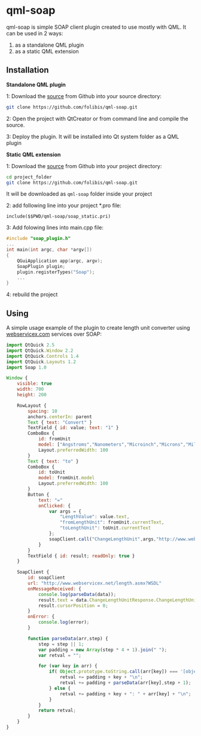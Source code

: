 # qml-soap

qml-soap is simple SOAP client plugin created to use mostly with QML.
It can be used in 2 ways:

1. as a standalone QML plugin
2. as a static QML extension

## Installation
**Standalone QML plugin**

1: Download the [source](https://github.com/folibis/qml-soap.git) from Github into your source directory:
 
```sh
git clone https://github.com/folibis/qml-soap.git
```

2: Open the project with QtCreator or from command line and compile the source.

3: Deploy the plugin. It will be installed into Qt system folder as a QML plugin

**Static QML extension**

1: Download the [source](https://github.com/folibis/qml-soap.git) from Github into your project directory:

```sh
cd project_folder
git clone https://github.com/folibis/qml-soap.git
```
It will be downloaded as `qml-soap` folder inside your project

2: add following line into your project *.pro file:
 
```text
include($$PWD/qml-soap/soap_static.pri)
```

3: Add folowing lines into main.cpp file:

```cpp
#include "soap_plugin.h"
...
int main(int argc, char *argv[])
{
    QGuiApplication app(argc, argv);
    SoapPlugin plugin;
    plugin.registerTypes("Soap");
    ...
}
```
4: rebuild the project

## Using

A simple usage example of the plugin to create length unit converter using [webservicex.com](http://www.webservicex.com/New/Home/ServiceDetail/21) services over SOAP:

```javascript
import QtQuick 2.5
import QtQuick.Window 2.2
import QtQuick.Controls 1.4
import QtQuick.Layouts 1.2
import Soap 1.0

Window {
    visible: true
    width: 700
    height: 200

    RowLayout {
        spacing: 10
        anchors.centerIn: parent
        Text { text: "Convert" }
        TextField { id: value; text: "1" }
        ComboBox {
            id: fromUnit
            model: ["Angstroms","Nanometers","Microinch","Microns","Mils","Millimeters","Centimeters","Inches","Links","Spans","Feet","Cubits","Varas","Yards","Meters","Fathoms","Rods","Chains","Furlongs","Cablelengths","Miles","Kilometers","Nauticalmile","League","Nauticalleague"]
            Layout.preferredWidth: 100
        }
        Text { text: "to" }
        ComboBox {
            id: toUnit
            model: fromUnit.model
            Layout.preferredWidth: 100
        }
        Button {
            text: "="
            onClicked: {
                var args = {
                    "LengthValue": value.text,
                    "fromLengthUnit": fromUnit.currentText,
                    "toLengthUnit": toUnit.currentText
                };
                soapClient.call("ChangeLengthUnit",args,"http://www.webserviceX.NET/");
            }
        }
        TextField { id: result; readOnly: true }
    }

    SoapClient {
        id: soapClient
        url: "http://www.webservicex.net/length.asmx?WSDL"
        onMessageReceived: {
            console.log(parseData(data));
            result.text = data.ChangeLengthUnitResponse.ChangeLengthUnitResult;
            result.cursorPosition = 0;
        }
        onError: {
            console.log(error);
        }

        function parseData(arr,step) {
            step = step || 1;
            var padding = new Array(step * 4 + 1).join(" ");
            var retval = "";

            for (var key in arr) {
                if( Object.prototype.toString.call(arr[key]) === '[object Object]' ) {
                    retval += padding + key + "\n";
                    retval += padding + parseData(arr[key],step + 1);
                } else {
                    retval += padding + key + ": " + arr[key] + "\n";
                }
            }
            return retval;
        }
    }
}
```








